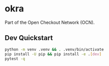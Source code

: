 # okra

Part of the Open Checkout Network (OCN).

## Dev Quickstart
```bash
python -m venv .venv && . .venv/bin/activate
pip install -U pip && pip install -e .[dev]
pytest -q
```
